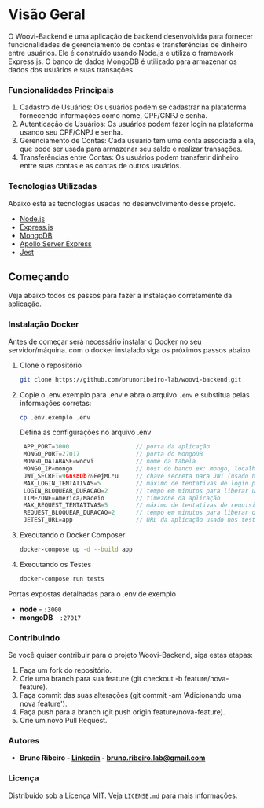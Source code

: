 # Visão Geral

O Woovi-Backend é uma aplicação de backend desenvolvida para fornecer funcionalidades de gerenciamento de contas e transferências de dinheiro entre usuários. Ele é construído usando Node.js e utiliza o framework Express.js. O banco de dados MongoDB é utilizado para armazenar os dados dos usuários e suas transações.

### Funcionalidades Principais

1. Cadastro de Usuários: Os usuários podem se cadastrar na plataforma fornecendo informações como nome, CPF/CNPJ e senha.
2. Autenticação de Usuários: Os usuários podem fazer login na plataforma usando seu CPF/CNPJ e senha.
3. Gerenciamento de Contas: Cada usuário tem uma conta associada a ela, que pode ser usada para armazenar seu saldo e realizar transações.
4. Transferências entre Contas: Os usuários podem transferir dinheiro entre suas contas e as contas de outros usuários.

### Tecnologias Utilizadas

Abaixo está as tecnologias usadas no desenvolvimento desse projeto.

* [Node.js](https://nodejs.org)
* [Express.js](https://expressjs.com)
* [MongoDB](https://www.mongodb.com)
* [Apollo Server Express](https://www.apollographql.com)
* [Jest](https://jestjs.io)

## Começando

Veja abaixo todos os passos para fazer a instalação corretamente da aplicação.

### Instalação Docker

Antes de começar será necessário instalar o [Docker](https://www.docker.com/) no seu servidor/máquina.
com o docker instalado siga os próximos passos abaixo.

1. Clone o repositório
   ```sh
   git clone https://github.com/brunoribeiro-lab/woovi-backend.git
   ```
2. Copie o .env.exemplo para .env e abra o arquivo `.env` e substitua pelas informações corretas:
   ```sh
   cp .env.exemplo .env
   ```
   Defina as configurações no arquivo .env
   ```js
    APP_PORT=3000                   // porta da aplicação
    MONGO_PORT=27017                // porta do MongoDB
    MONGO_DATABASE=woovi            // nome da tabela
    MONGO_IP=mongo                  // host do banco ex: mongo, localhost...
    JWT_SECRET=9Gns8Db?&FejML*u     // chave secreta para JWT (usado no login)
    MAX_LOGIN_TENTATIVAS=5          // máximo de tentativas de login para bloquear o usuário
    LOGIN_BLOQUEAR_DURACAO=2        // tempo em minutos para liberar um usuário com login bloqueado
    TIMEZONE=America/Maceio         // timezone da aplicação
    MAX_REQUEST_TENTATIVAS=5        // máximo de tentativas de requisições com o token inválido
    REQUEST_BLOQUEAR_DURACAO=2      // tempo em minutos para liberar o IP bloqueado devido as tentativas de requisições com token inválido
    JETEST_URL=app                  // URL da aplicação usado nos testes, ex: localhost (caso esteja usando docker use app)
   ```
3. Executando o Docker Composer
   ```sh
   docker-compose up -d --build app
   ```

4. Executando os Testes
   ```sh
   docker-compose run tests
   ```

Portas expostas detalhadas para o .env de exemplo
 
- **node** - `:3000`
- **mongoDB** - `:27017` 

### Contribuindo
Se você quiser contribuir para o projeto Woovi-Backend, siga estas etapas:

1. Faça um fork do repositório.
2. Crie uma branch para sua feature (git checkout -b feature/nova-feature).
3. Faça commit das suas alterações (git commit -am 'Adicionando uma nova feature').
4. Faça push para a branch (git push origin feature/nova-feature).
5. Crie um novo Pull Request.

### Autores

* **Bruno Ribeiro  - [Linkedin](https://www.linkedin.com/in/bruno-ribeiro-46675922a/) - bruno.ribeiro.lab@gmail.com**

### Licença
Distribuído sob a Licença MIT. Veja `LICENSE.md` para mais informações.